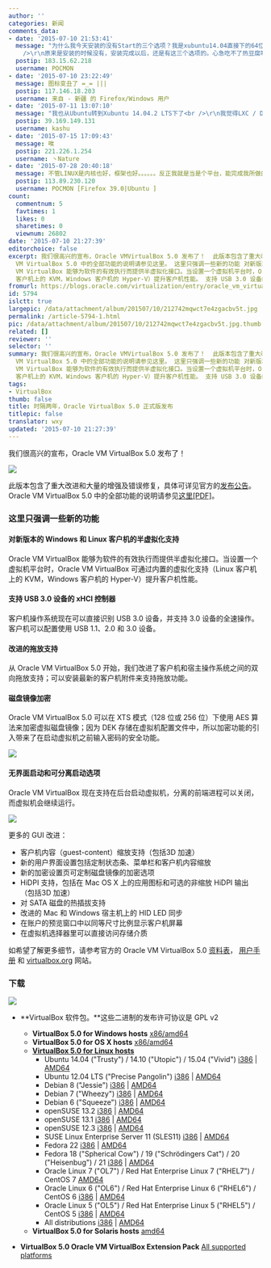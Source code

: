 ```yaml
---
author: ''
categories: 新闻
comments_data:
- date: '2015-07-10 21:53:41'
  message: "为什么我今天安装的没有Start的三个选项？我是xubuntu14.04直接下的64位DEB包。虚拟机中安装的Debian8.10。<br
    />\r\n原来是安装的时候没有，安装完成以后，还是有这三个选项的。心急吃不了热豆腐呀～"
  postip: 183.15.62.218
  username: POCMON
- date: '2015-07-10 23:22:49'
  message: 图标变丑了 =_= |||
  postip: 117.146.18.203
  username: 来自 - 新疆 的 Firefox/Windows 用户
- date: '2015-07-11 13:07:10'
  message: "我也从Ubuntu转到Xubuntu 14.04.2 LTS下了<br />\r\n我觉得LXC / Docker更好玩，玩Linux肯定没问题吧？"
  postip: 39.169.149.131
  username: kashu
- date: '2015-07-15 17:09:43'
  message: 唉
  postip: 221.226.1.254
  username: 丶Nature
- date: '2015-07-28 20:40:18'
  message: 不管LINUX是内核也好，框架也好。。。。。。反正我就是当是个平台，能完成我所做的事情就好了。GNOME和KDE都感觉太。。。。。。还是简单点好～不折腾
  postip: 113.89.230.120
  username: POCMON [Firefox 39.0|Ubuntu ]
count:
  commentnum: 5
  favtimes: 1
  likes: 0
  sharetimes: 0
  viewnum: 26802
date: '2015-07-10 21:27:39'
editorchoice: false
excerpt: 我们很高兴的宣布，Oracle VMVirtualBox 5.0 发布了！  此版本包含了重大改进和大量的增强及错误修复，具体可详见官方的发布公告。Oracle
  VM VirtualBox 5.0 中的全部功能的说明请参见这里。 这里只强调一些新的功能 对新版本的 Windows 和 Linux 客户机的半虚拟化支持 Oracle
  VM VirtualBox 能够为软件的有效执行而提供半虚拟化接口。当设置一个虚拟机平台时，Oracle VM VirtualBox 可通过内置的虚拟化支持（Linux
  客户机上的 KVM，Windows 客户机的 Hyper-V）提升客户机性能。 支持 USB 3.0 设备的 xHCI 控制器 客户机操作系统现在可以
fromurl: https://blogs.oracle.com/virtualization/entry/oracle_vm_virtualbox_5_07
id: 5794
islctt: true
largepic: /data/attachment/album/201507/10/212742mqwct7e4zgacbv5t.jpg
permalink: /article-5794-1.html
pic: /data/attachment/album/201507/10/212742mqwct7e4zgacbv5t.jpg.thumb.jpg
related: []
reviewer: ''
selector: ''
summary: 我们很高兴的宣布，Oracle VMVirtualBox 5.0 发布了！  此版本包含了重大改进和大量的增强及错误修复，具体可详见官方的发布公告。Oracle
  VM VirtualBox 5.0 中的全部功能的说明请参见这里。 这里只强调一些新的功能 对新版本的 Windows 和 Linux 客户机的半虚拟化支持 Oracle
  VM VirtualBox 能够为软件的有效执行而提供半虚拟化接口。当设置一个虚拟机平台时，Oracle VM VirtualBox 可通过内置的虚拟化支持（Linux
  客户机上的 KVM，Windows 客户机的 Hyper-V）提升客户机性能。 支持 USB 3.0 设备的 xHCI 控制器 客户机操作系统现在可以
tags:
- VirtualBox
thumb: false
title: 时隔两年，Oracle VirtualBox 5.0 正式版发布
titlepic: false
translator: wxy
updated: '2015-07-10 21:27:39'
---
```


我们很高兴的宣布，Oracle VM VirtualBox 5.0 发布了！


![](/data/attachment/album/201507/10/212742mqwct7e4zgacbv5t.jpg)


此版本包含了重大改进和大量的增强及错误修复，具体可详见官方的[发布公告](https://www.oracle.com/corporate/pressrelease/oracle-vm-virtualbox-5-070915.html)。Oracle VM VirtualBox 5.0 中的全部功能的说明请参见[这里[PDF]](http://www.oracle.com/us/technologies/virtualization/oraclevm/oracle-vm-virtualbox-ds-1655169.pdf)。


### 这里只强调一些新的功能


#### 对新版本的 Windows 和 Linux 客户机的半虚拟化支持


Oracle VM VirtualBox 能够为软件的有效执行而提供半虚拟化接口。当设置一个虚拟机平台时，Oracle VM VirtualBox 可通过内置的虚拟化支持（Linux 客户机上的 KVM，Windows 客户机的 Hyper-V）提升客户机性能。


#### 支持 USB 3.0 设备的 xHCI 控制器


客户机操作系统现在可以直接识别 USB 3.0 设备，并支持 3.0 设备的全速操作。客户机可以配置使用 USB 1.1、2.0 和 3.0 设备。


#### 改进的拖放支持


从 Oracle VM VirtualBox 5.0 开始，我们改进了客户机和宿主操作系统之间的双向拖放支持；可以安装最新的客户机附件来支持拖放功能。


#### 磁盘镜像加密


Oracle VM VirtualBox 5.0 可以在 XTS 模式（128 位或 256 位）下使用 AES 算法来加密虚拟磁盘镜像；因为 DEK 存储在虚拟机配置文件中，所以加密功能的引入带来了在启动虚拟机之前输入密码的安全功能。


![](/data/attachment/album/201507/10/211111vn3883zasenv9aes.png) 


#### 无界面启动和可分离启动选项


Oracle VM VirtualBox 现在支持在后台启动虚拟机，分离的前端进程可以关闭，而虚拟机会继续运行。


![](/data/attachment/album/201507/10/211129hnf7dp7dnfdne74e.png) 


更多的 GUI 改进：


* 客户机内容（guest-content）缩放支持（包括3D 加速）
* 新的用户界面设置包括定制状态条、菜单栏和客户机内容缩放
* 新的加密设置页可定制磁盘镜像的加密选项
* HiDPI 支持，包括在 Mac OS X 上的应用图标和可选的非缩放 HiDPI 输出（包括3D 加速）
* 对 SATA 磁盘的热插拔支持
* 改进的 Mac 和 Windows 宿主机上的 HID LED 同步
* 在账户的预览窗口中以同等尺寸比例显示客户机屏幕
* 在虚拟机选择器里可以直接访问存储介质


如希望了解更多细节，请参考官方的 Oracle VM VirtualBox 5.0 [资料表](http://www.oracle.com/us/technologies/virtualization/oraclevm/oracle-vm-virtualbox-ds-1655169.pdf)， [用户手册](http://download.virtualbox.org/virtualbox/5.0.0/UserManual.pdf) 和 [virtualbox.org](https://www.virtualbox.org/) 网站。


### 下载


[![](/data/attachment/album/201507/10/212746rpwc8z0g35bbcpxw.png)](https://www.virtualbox.org/wiki/Downloads)


* **VirtualBox 软件包。**这些二进制的发布许可协议是 GPL v2
	+ **VirtualBox 5.0 for Windows hosts**  [x86/amd64](http://download.virtualbox.org/virtualbox/5.0.0/VirtualBox-5.0.0-101573-Win.exe)
	+ **VirtualBox 5.0 for OS X hosts**  [x86/amd64](http://download.virtualbox.org/virtualbox/5.0.0/VirtualBox-5.0.0-101573-OSX.dmg)
	+ **[VirtualBox 5.0 for Linux hosts](https://www.virtualbox.org/wiki/Linux_Downloads)**
		- Ubuntu 14.04 ("Trusty") / 14.10 ("Utopic") / 15.04 ("Vivid")  [i386](http://download.virtualbox.org/virtualbox/5.0.0/virtualbox-5.0_5.0.0-101573~Ubuntu~trusty_i386.deb) |  [AMD64](http://download.virtualbox.org/virtualbox/5.0.0/virtualbox-5.0_5.0.0-101573~Ubuntu~trusty_amd64.deb)
		- Ubuntu 12.04 LTS ("Precise Pangolin")  [i386](http://download.virtualbox.org/virtualbox/5.0.0/virtualbox-5.0_5.0.0-101573~Ubuntu~precise_i386.deb) |  [AMD64](http://download.virtualbox.org/virtualbox/5.0.0/virtualbox-5.0_5.0.0-101573~Ubuntu~precise_amd64.deb)
		- Debian 8 ("Jessie")  [i386](http://download.virtualbox.org/virtualbox/5.0.0/virtualbox-5.0_5.0.0-101573~Debian~jessie_i386.deb) |  [AMD64](http://download.virtualbox.org/virtualbox/5.0.0/virtualbox-5.0_5.0.0-101573~Debian~jessie_amd64.deb)
		- Debian 7 ("Wheezy")  [i386](http://download.virtualbox.org/virtualbox/5.0.0/virtualbox-5.0_5.0.0-101573~Debian~wheezy_i386.deb) |  [AMD64](http://download.virtualbox.org/virtualbox/5.0.0/virtualbox-5.0_5.0.0-101573~Debian~wheezy_amd64.deb)
		- Debian 6 ("Squeeze")  [i386](http://download.virtualbox.org/virtualbox/5.0.0/virtualbox-5.0_5.0.0-101573~Debian~squeeze_i386.deb) |  [AMD64](http://download.virtualbox.org/virtualbox/5.0.0/virtualbox-5.0_5.0.0-101573~Debian~squeeze_amd64.deb)
		- openSUSE 13.2  [i386](http://download.virtualbox.org/virtualbox/5.0.0/VirtualBox-5.0-5.0.0_101573_openSUSE132-1.i586.rpm) |  [AMD64](http://download.virtualbox.org/virtualbox/5.0.0/VirtualBox-5.0-5.0.0_101573_openSUSE132-1.x86_64.rpm)
		- openSUSE 13.1  [i386](http://download.virtualbox.org/virtualbox/5.0.0/VirtualBox-5.0-5.0.0_101573_openSUSE131-1.i586.rpm) |  [AMD64](http://download.virtualbox.org/virtualbox/5.0.0/VirtualBox-5.0-5.0.0_101573_openSUSE131-1.x86_64.rpm)
		- openSUSE 12.3  [i386](http://download.virtualbox.org/virtualbox/5.0.0/VirtualBox-5.0-5.0.0_101573_openSUSE123-1.i586.rpm) |  [AMD64](http://download.virtualbox.org/virtualbox/5.0.0/VirtualBox-5.0-5.0.0_101573_openSUSE123-1.x86_64.rpm)
		- SUSE Linux Enterprise Server 11 (SLES11)  [i386](http://download.virtualbox.org/virtualbox/5.0.0/VirtualBox-5.0-5.0.0_101573_sles11.0-1.i586.rpm) |  [AMD64](http://download.virtualbox.org/virtualbox/5.0.0/VirtualBox-5.0-5.0.0_101573_sles11.0-1.x86_64.rpm)
		- Fedora 22  [i386](http://download.virtualbox.org/virtualbox/5.0.0/VirtualBox-5.0-5.0.0_101573_fedora22-1.i686.rpm) |  [AMD64](http://download.virtualbox.org/virtualbox/5.0.0/VirtualBox-5.0-5.0.0_101573_fedora22-1.x86_64.rpm)
		- Fedora 18 ("Spherical Cow") / 19 ("Schrödingers Cat") / 20 ("Heisenbug") / 21  [i386](http://download.virtualbox.org/virtualbox/5.0.0/VirtualBox-5.0-5.0.0_101573_fedora18-1.i686.rpm) |  [AMD64](http://download.virtualbox.org/virtualbox/5.0.0/VirtualBox-5.0-5.0.0_101573_fedora18-1.x86_64.rpm)
		- Oracle Linux 7 ("OL7") / Red Hat Enterprise Linux 7 ("RHEL7") / CentOS 7  [AMD64](http://download.virtualbox.org/virtualbox/5.0.0/VirtualBox-5.0-5.0.0_101573_el7-1.x86_64.rpm)
		- Oracle Linux 6 ("OL6") / Red Hat Enterprise Linux 6 ("RHEL6") / CentOS 6  [i386](http://download.virtualbox.org/virtualbox/5.0.0/VirtualBox-5.0-5.0.0_101573_el6-1.i686.rpm) |  [AMD64](http://download.virtualbox.org/virtualbox/5.0.0/VirtualBox-5.0-5.0.0_101573_el6-1.x86_64.rpm)
		- Oracle Linux 5 ("OL5") / Red Hat Enterprise Linux 5 ("RHEL5") / CentOS 5  [i386](http://download.virtualbox.org/virtualbox/5.0.0/VirtualBox-5.0-5.0.0_101573_el5-1.i386.rpm) |  [AMD64](http://download.virtualbox.org/virtualbox/5.0.0/VirtualBox-5.0-5.0.0_101573_el5-1.x86_64.rpm)
		- All distributions  [i386](http://download.virtualbox.org/virtualbox/5.0.0/VirtualBox-5.0.0-101573-Linux_x86.run) |  [AMD64](http://download.virtualbox.org/virtualbox/5.0.0/VirtualBox-5.0.0-101573-Linux_amd64.run)
	+ **VirtualBox 5.0 for Solaris hosts**  [amd64](http://download.virtualbox.org/virtualbox/5.0.0/VirtualBox-5.0.0-101573-SunOS.tar.gz)


* **VirtualBox 5.0 Oracle VM VirtualBox Extension Pack**  [All supported platforms](http://download.virtualbox.org/virtualbox/5.0.0/Oracle_VM_VirtualBox_Extension_Pack-5.0.0-101573.vbox-extpack)